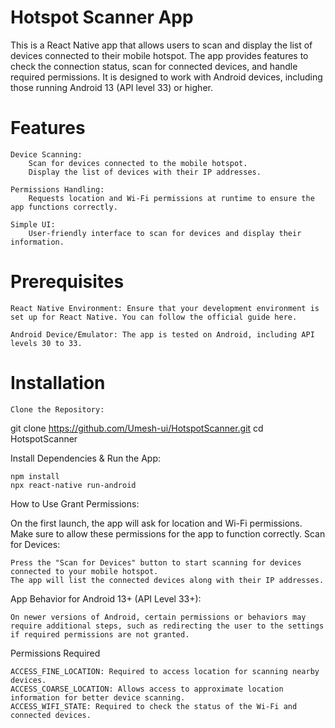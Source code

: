 # Hotspot Scanner App

This is a React Native app that allows users to scan and display the list of devices connected to their mobile hotspot. The app provides features to check the connection status, scan for connected devices, and handle required permissions. It is designed to work with Android devices, including those running Android 13 (API level 33) or higher.

# Features

    Device Scanning:
        Scan for devices connected to the mobile hotspot.
        Display the list of devices with their IP addresses.

    Permissions Handling:
        Requests location and Wi-Fi permissions at runtime to ensure the app functions correctly.

    Simple UI:
        User-friendly interface to scan for devices and display their information.

# Prerequisites

    React Native Environment: Ensure that your development environment is set up for React Native. You can follow the official guide here.

    Android Device/Emulator: The app is tested on Android, including API levels 30 to 33.

# Installation

    Clone the Repository:

git clone https://github.com/Umesh-ui/HotspotScanner.git
cd HotspotScanner

Install Dependencies & Run the App:

    npm install
    npx react-native run-android

How to Use
Grant Permissions:

On the first launch, the app will ask for location and Wi-Fi permissions. Make sure to allow these permissions for the app to function correctly.
Scan for Devices:

    Press the "Scan for Devices" button to start scanning for devices connected to your mobile hotspot.
    The app will list the connected devices along with their IP addresses.

App Behavior for Android 13+ (API Level 33+):

    On newer versions of Android, certain permissions or behaviors may require additional steps, such as redirecting the user to the settings if required permissions are not granted.

Permissions Required

    ACCESS_FINE_LOCATION: Required to access location for scanning nearby devices.
    ACCESS_COARSE_LOCATION: Allows access to approximate location information for better device scanning.
    ACCESS_WIFI_STATE: Required to check the status of the Wi-Fi and connected devices.